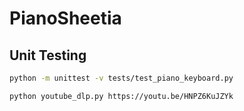 # PianoSheetia

## Unit Testing
```bash
python -m unittest -v tests/test_piano_keyboard.py
```

```bash
python youtube_dlp.py https://youtu.be/HNPZ6KuJZYk
```

